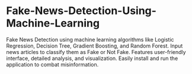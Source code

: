 # Fake-News-Detection-Using-Machine-Learning
Fake News Detection using machine learning algorithms like Logistic Regression, Decision Tree, Gradient Boosting, and Random Forest. Input news articles to classify them as Fake or Not Fake. Features user-friendly interface, detailed analysis, and visualization. Easily install and run the application to combat misinformation.
